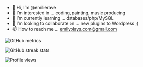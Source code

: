 - 👋 Hi, I’m @emilierave
- 👀 I’m interested in ... coding, painting, music producing
- 🌱 I’m currently learning ... databases/php/MySQL 
- 💞️ I’m looking to collaborate on ... new plugins to Wordpress ;)
- 📫 How to reach me ... emilyplays.com@gmail.com

![GitHub metrics](https://metrics.lecoq.io/emilierave)  

![GitHub streak stats](https://streak-stats.demolab.com/?user=emilierave)  

![Profile views](https://gpvc.arturio.dev/emilierave)  
<!---
emilierave/emilierave is a ✨ special ✨ repository because its `README.md` (this file) appears on your GitHub profile.
You can click the Preview link to take a look at your changes.
--->
